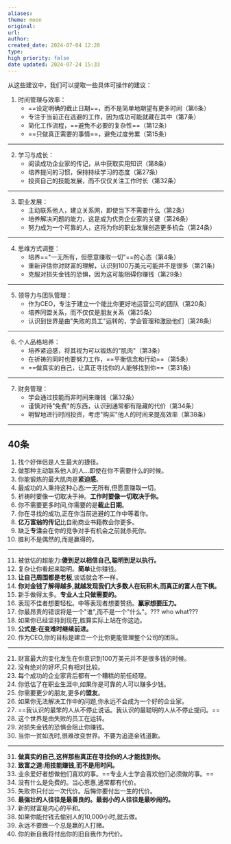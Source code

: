 ```yaml
---
aliases: 
theme: moon
original: 
url: 
author: 
created_date: 2024-07-04 12:28
type: 
high priority: false
date updated: 2024-07-24 15:33
---
```


从这些建议中，我们可以提取一些具体可操作的建议：

1. 时间管理与效率：
   - ==设定明确的截止日期==，而不是简单地期望有更多时间（第6条）
   - 专注于当前正在逃避的工作，因为成功可能就藏在其中（第7条）
   - 简化工作流程，==避免不必要的复杂性==（第12条）
   - ==只做真正需要的事情==，避免过度劳累（第15条）

---

2. 学习与成长：
   - 阅读成功企业家的传记，从中获取实用知识（第8条）
   - 培养提问的习惯，保持持续学习的态度（第27条）
   - 投资自己的技能发展，而不仅仅关注工作时长（第32条）

---

3. 职业发展：
   - 主动联系他人，建立关系网，即使当下不需要什么（第2条）
   - 培养解决问题的能力，这是成为优秀企业家的关键（第26条）
   - 努力成为一个可靠的人，这将为你的职业发展创造更多机会（第24条）

---

4. 思维方式调整：
   - 培养=="一无所有，但愿意赚取一切"==的心态（第4条）
   - 重新评估你对财富的理解，认识到100万美元可能并不是很多（第21条）
   - 克服对损失金钱的恐惧，因为这可能阻碍你赚钱（第29条）

---

5. 领导力与团队管理：
   - 作为CEO，专注于建立一个能比你更好地运营公司的团队（第20条）
   - 培养同盟关系，而不仅仅是朋友关系（第25条）
   - 认识到世界是由"失败的员工"运转的，学会管理和激励他们（第28条）

---

6. 个人品格培养：
   - 培养紧迫感，将其视为可以锻炼的"肌肉"（第3条）
   - 在祈祷的同时也要努力工作，==平衡信念和行动==（第5条）
   - ==做真实的自己，让真正寻找你的人能够找到你==（第31条）

---

7. 财务管理：
   - 学会通过技能而非时间来赚钱（第32条）
   - 谨慎对待"免费"的东西，认识到通常都有隐藏的代价（第34条）
   - 明智地进行时间投资，考虑"购买"他人的时间来提高效率（第38条）

---

## 40条

1. 找个好伴侣是人生最大的捷径。
2. 做那种主动联系他人的人...即使在你不需要什么的时候。
3. 你能锻炼的最大肌肉是**紧迫感**。
4. 最成功的人秉持这种心态:一无所有,但愿意赚取一切。
5. 祈祷时要像一切取决于神。**工作时要像一切取决于你。**
6. 你不需要更多时间,你需要的是**截止日期**。
7. 你在寻找的成功,正在你当前逃避的工作中等着你。
8. **亿万富翁的传记**比自助商业书籍教会你更多。
9. 缺乏**专注**会在你的竞争对手有机会之前就杀死你。
10. 胜利不是偶然的,而是赢得的。

---

11. 被低估的超能力:**傻到足以相信自己,聪明到足以执行。**
12. 复杂让你看起来聪明。**简单**让你赚钱。
13. **让自己周围都是老板**,谈话就会不一样。
14. **你对金钱了解得越多,就越发现我们大多数人在玩积木,而真正的富人在下棋。**
15. 新手做得太多。**专业人士只做需要的。**
16. 表现不佳者想要轻松。中等表现者想要赞扬。**赢家想要压力。**
17. 你最昂贵的错误将是一个"谁",而不是一个"什么"。??? who  what???
18. 如果你已经坚持到现在,胜算实际上站在你这边。
19. **公式是:在变难时继续前进。**
20. 作为CEO,你的目标是建立一个比你更能管理整个公司的团队。

---

21. 财富最大的变化发生在你意识到100万美元并不是很多钱的时候。
22. 没有绝对的好坏,只有相对比较。
23. 每个成功的企业家背后都有一个糟糕的前任经理。
24. 你低估了在职业生涯中,如果你是可靠的人可以赚多少钱。
25. 你需要更少的朋友,更多的**盟友**。
26. 如果你无法解决工作中的问题,你永远不会成为一个好的企业家。
27. ==我认识的最笨的人从不停止说话。我认识的最聪明的人从不停止提问。==
28. 这个世界是由失败的员工在运转。
29. 对损失金钱的恐惧会阻止你赚钱。
30. 当你一贫如洗时,很难改变世界。不要为追逐金钱道歉。

---

31. **做真实的自己,这样那些真正在寻找你的人才能找到你。**
32. **致富之道:用技能赚钱,而不是用时间。**
33. 业余爱好者想做他们喜欢的事。==专业人士学会喜欢他们必须做的事。==
34. 没有什么是免费的。当心恩惠,通常都有代价。
35. 失败你只付出一次代价。后悔你要付出一生的代价。
36. **最强壮的人往往是最善良的。最弱小的人往往是最吵闹的。**
37. 新的财富是内心的平和。
38. 如果你能付钱去偷别人的10,000小时,就去做。
39. 永远不要跟一个总是赢的人打赌。
40. 你的新自我将付出你的旧自我作为代价。
